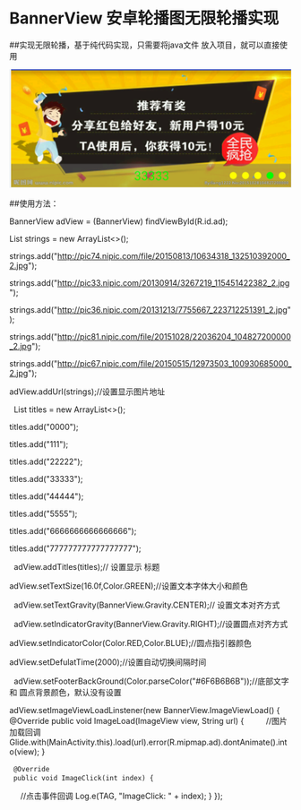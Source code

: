 # BannerView  安卓轮播图无限轮播实现

##实现无限轮播，基于纯代码实现，只需要将java文件 放入项目，就可以直接使用


![image](https://github.com/Gkytbn/BannerView/blob/master/screenshots2.png)


##使用方法：


   BannerView adView = (BannerView) findViewById(R.id.ad);

   List<String> strings = new ArrayList<>();
        
   strings.add("http://pic74.nipic.com/file/20150813/10634318_132510392000_2.jpg");
        
   strings.add("http://pic33.nipic.com/20130914/3267219_115451422382_2.jpg");
         
   strings.add("http://pic36.nipic.com/20131213/7755667_223712251391_2.jpg");
        
   strings.add("http://pic81.nipic.com/file/20151028/22036204_104827200000_2.jpg");
        
   strings.add("http://pic67.nipic.com/file/20150515/12973503_100930685000_2.jpg");
        
   adView.addUrl(strings);//设置显示图片地址
        
    List<String> titles = new ArrayList<>();
        
   titles.add("0000");
        
   titles.add("111");
        
   titles.add("22222");
        
   titles.add("33333");
        
   titles.add("44444");
        
   titles.add("5555");
        
   titles.add("6666666666666666");
        
   titles.add("777777777777777777");
        
   adView.addTitles(titles);// 设置显示 标题
        
   adView.setTextSize(16.0f,Color.GREEN);//设置文本字体大小和颜色

   adView.setTextGravity(BannerView.Gravity.CENTER);// 设置文本对齐方式

   adView.setIndicatorGravity(BannerView.Gravity.RIGHT);//设置圆点对齐方式

   adView.setIndicatorColor(Color.RED,Color.BLUE);//圆点指引器颜色

   adView.setDefulatTime(2000);//设置自动切换间隔时间
          
   adView.setFooterBackGround(Color.parseColor("#6F6B6B6B"));//底部文字和 圆点背景颜色，默认没有设置
        
        
   adView.setImageViewLoadLinstener(new BannerView.ImageViewLoad() {
     @Override
      public void ImageLoad(ImageView view, String url) {
          //图片加载回调
       Glide.with(MainActivity.this).load(url).error(R.mipmap.ad).dontAnimate().into(view);
       }

     @Override
     public void ImageClick(int index) {
      //点击事件回调
           Log.e(TAG, "ImageClick: " + index);
     }
     });
